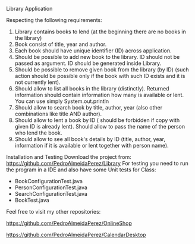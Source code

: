 Library Application

Respecting the following requirements:

1. Library contains books to lend (at the beginning there are no books in the library)
2. Book consist of title, year and author.
4. Each book should have unique identifier (ID) across application.
5. Should be possible to add new book to the library. ID should not be passed as argument. ID should be generated inside Library.
6. Should be possible to remove given book from the library (by ID) (such action should be possible only if the book with such ID exists and it is not currently lent).
7. Should allow to list all books in the library (distinctly). Returned information should contain information how many is available or lent. You can use simply System.out.println
8. Should allow to search book by title, author, year (also other combinations like title AND author).
9. Should allow to lent a book by ID ( should be forbidden if copy with given ID is already lent). Should allow to pass the name of the person who lend the book.
10. Should allow to see all book's details by ID (title, author, year, information if it is available or lent together with person name).

Installation and Testing
Download the project from: https://github.com/PedroAlmeidaPerez/Library
For testing you need to run the program in a IDE and also have some Unit tests for Class:
* BookConfigurationTest.java
* PersonConfigurationTest.java  
* SearchConfigurationTest.java
* BookTest.java

Feel free to visit my other repositories:  

https://github.com/PedroAlmeidaPerez/OnlineShop

https://github.com/PedroAlmeidaPerez/CalendarDesktop

